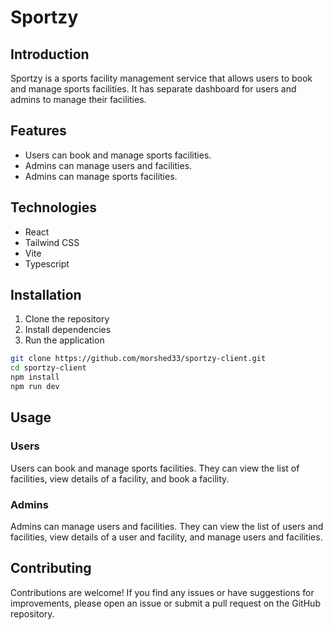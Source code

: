 # Sportzy

## Introduction

Sportzy is a sports facility management service that allows users to book and manage sports facilities. It has separate dashboard for users and admins to manage their facilities. 

## Features

- Users can book and manage sports facilities.
- Admins can manage users and facilities.
- Admins can manage sports facilities.

## Technologies

- React
- Tailwind CSS
- Vite
- Typescript

## Installation

1. Clone the repository
2. Install dependencies
3. Run the application

```bash
git clone https://github.com/morshed33/sportzy-client.git
cd sportzy-client
npm install
npm run dev
```

## Usage

### Users

Users can book and manage sports facilities. They can view the list of facilities, view details of a facility, and book a facility.

### Admins

Admins can manage users and facilities. They can view the list of users and facilities, view details of a user and facility, and manage users and facilities.

## Contributing

Contributions are welcome! If you find any issues or have suggestions for improvements, please open an issue or submit a pull request on the GitHub repository.
